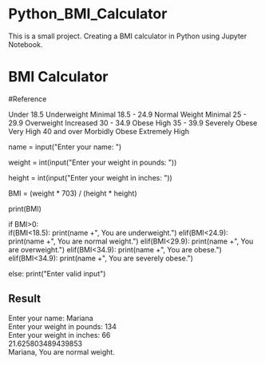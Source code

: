 # Python_BMI_Calculator
This is a small project. Creating a BMI calculator in Python using Jupyter Notebook.

<h1> BMI Calculator </h1>

<p>
  #Reference

Under 18.5	Underweight	Minimal
18.5 - 24.9	Normal Weight	Minimal
25 - 29.9	Overweight	Increased
30 - 34.9	Obese	High
35 - 39.9	Severely Obese	Very High
40 and over	Morbidly Obese	Extremely High
</p>

<p>
  name = input("Enter your name: ")

weight = int(input("Enter your weight in pounds: "))

height = int(input("Enter your weight in inches: "))


BMI = (weight * 703) / (height * height)

print(BMI)

if BMI>0:   
    if(BMI<18.5):
        print(name +", You are underweight.")
    elif(BMI<24.9):
        print(name +", You are normal weight.")
    elif(BMI<29.9):
        print(name +", You are overweight.")
    elif(BMI<34.9):
        print(name +", You are obese.")
    elif(BMI<34.9):
        print(name +", You are severely obese.")
    
else: print("Enter valid input")
                    
  </p>
  
 <h2>Result </h2>
 
 <p>
  
Enter your name: Mariana <br>
Enter your weight in pounds: 134 <br>
Enter your weight in inches: 66 <br>
21.625803489439853 <br>
Mariana, You are normal weight.
  
  </p>

